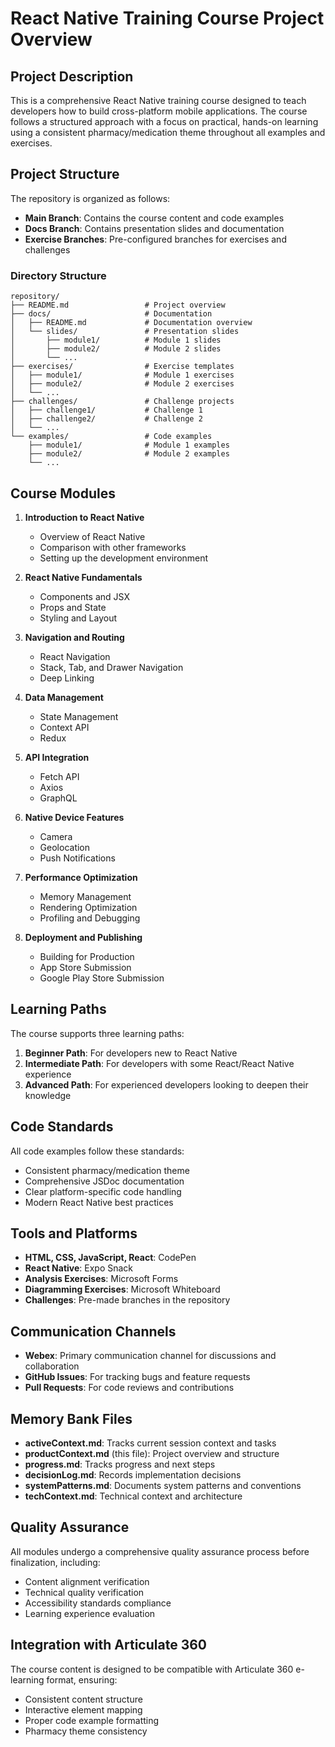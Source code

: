 # React Native Training Course Project Overview

## Project Description

This is a comprehensive React Native training course designed to teach developers how to build cross-platform mobile applications. The course follows a structured approach with a focus on practical, hands-on learning using a consistent pharmacy/medication theme throughout all examples and exercises.

## Project Structure

The repository is organized as follows:

- **Main Branch**: Contains the course content and code examples
- **Docs Branch**: Contains presentation slides and documentation
- **Exercise Branches**: Pre-configured branches for exercises and challenges

### Directory Structure

```
repository/
├── README.md                 # Project overview
├── docs/                     # Documentation
│   ├── README.md             # Documentation overview
│   └── slides/               # Presentation slides
│       ├── module1/          # Module 1 slides
│       ├── module2/          # Module 2 slides
│       └── ...
├── exercises/                # Exercise templates
│   ├── module1/              # Module 1 exercises
│   ├── module2/              # Module 2 exercises
│   └── ...
├── challenges/               # Challenge projects
│   ├── challenge1/           # Challenge 1
│   ├── challenge2/           # Challenge 2
│   └── ...
└── examples/                 # Code examples
    ├── module1/              # Module 1 examples
    ├── module2/              # Module 2 examples
    └── ...
```

## Course Modules

1. **Introduction to React Native**
   - Overview of React Native
   - Comparison with other frameworks
   - Setting up the development environment

2. **React Native Fundamentals**
   - Components and JSX
   - Props and State
   - Styling and Layout

3. **Navigation and Routing**
   - React Navigation
   - Stack, Tab, and Drawer Navigation
   - Deep Linking

4. **Data Management**
   - State Management
   - Context API
   - Redux

5. **API Integration**
   - Fetch API
   - Axios
   - GraphQL

6. **Native Device Features**
   - Camera
   - Geolocation
   - Push Notifications

7. **Performance Optimization**
   - Memory Management
   - Rendering Optimization
   - Profiling and Debugging

8. **Deployment and Publishing**
   - Building for Production
   - App Store Submission
   - Google Play Store Submission

## Learning Paths

The course supports three learning paths:

1. **Beginner Path**: For developers new to React Native
2. **Intermediate Path**: For developers with some React/React Native experience
3. **Advanced Path**: For experienced developers looking to deepen their knowledge

## Code Standards

All code examples follow these standards:

- Consistent pharmacy/medication theme
- Comprehensive JSDoc documentation
- Clear platform-specific code handling
- Modern React Native best practices

## Tools and Platforms

- **HTML, CSS, JavaScript, React**: CodePen
- **React Native**: Expo Snack
- **Analysis Exercises**: Microsoft Forms
- **Diagramming Exercises**: Microsoft Whiteboard
- **Challenges**: Pre-made branches in the repository

## Communication Channels

- **Webex**: Primary communication channel for discussions and collaboration
- **GitHub Issues**: For tracking bugs and feature requests
- **Pull Requests**: For code reviews and contributions

## Memory Bank Files

- **activeContext.md**: Tracks current session context and tasks
- **productContext.md** (this file): Project overview and structure
- **progress.md**: Tracks progress and next steps
- **decisionLog.md**: Records implementation decisions
- **systemPatterns.md**: Documents system patterns and conventions
- **techContext.md**: Technical context and architecture

## Quality Assurance

All modules undergo a comprehensive quality assurance process before finalization, including:

- Content alignment verification
- Technical quality verification
- Accessibility standards compliance
- Learning experience evaluation

## Integration with Articulate 360

The course content is designed to be compatible with Articulate 360 e-learning format, ensuring:

- Consistent content structure
- Interactive element mapping
- Proper code example formatting
- Pharmacy theme consistency 